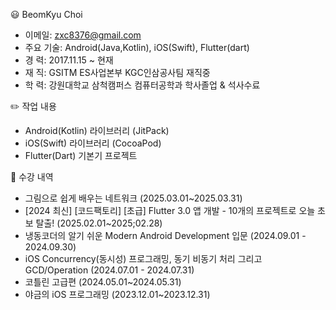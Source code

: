 😃 BeomKyu Choi
  - 이메일: zxc8376@gmail.com
  - 주요 기술: Android(Java,Kotlin), iOS(Swift), Flutter(dart)
  - 경   력: 2017.11.15 ~ 현재
  - 재   직: GSITM ES사업본부 KGC인삼공사팀 재직중
  - 학   력: 강원대학교 삼척캠퍼스 컴퓨터공학과 학사졸업 & 석사수료

✏️ 작업 내용
 - Android(Kotlin) 라이브러리 (JitPack)
 - iOS(Swift) 라이브러리 (CocoaPod)
 - Flutter(Dart) 기본기 프로젝트

📖 수강 내역
 - 그림으로 쉽게 배우는 네트워크 (2025.03.01~2025.03.31)
 - [2024 최신] [코드팩토리] [초급] Flutter 3.0 앱 개발 - 10개의 프로젝트로 오늘 초보 탈출! (2025.02.01~2025;02.28)
 - 냉동코더의 알기 쉬운 Modern Android Development 입문 (2024.09.01 - 2024.09.30)
 - iOS Concurrency(동시성) 프로그래밍, 동기 비동기 처리 그리고 GCD/Operation (2024.07.01 - 2024.07.31)
 - 코틀린 고급편 (2024.05.01~2024.05.31)
 - 야금의 iOS 프로그래밍 (2023.12.01~2023.12.31)

